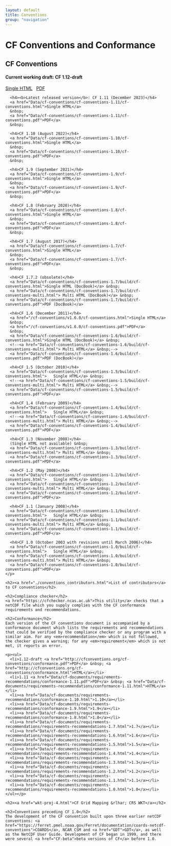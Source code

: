 ```yaml
---
layout: default
title: Conventions
group: "navigation"
---
```


<h1>CF Conventions and Conformance</h1>

<div class="row">
  <div class="col-md-6">
    <h2>CF Conventions</h2>
    <p>
      <h4><b>Current working draft</b>: CF 1.12-draft</h4>
      <a href="/cf-conventions/cf-conventions.html">Single HTML</a>
      &nbsp;
      <a href="/cf-conventions/cf-conventions.pdf">PDF</a>
      &nbsp;
        
      <h4><b>Latest released version</b>: CF 1.11 (December 2023)</h4>
      <a href="Data/cf-conventions/cf-conventions-1.11/cf-conventions.html">Single HTML</a>
      &nbsp;
      <a href="Data/cf-conventions/cf-conventions-1.11/cf-conventions.pdf">PDF</a>
      &nbsp;

      <h4>CF 1.10 (August 2022)</h4>
      <a href="Data/cf-conventions/cf-conventions-1.10/cf-conventions.html">Single HTML</a>
      &nbsp;
      <a href="Data/cf-conventions/cf-conventions-1.10/cf-conventions.pdf">PDF</a>
      &nbsp;

      <h4>CF 1.9 (September 2021)</h4>
      <a href="Data/cf-conventions/cf-conventions-1.9/cf-conventions.html">Single HTML</a>
      &nbsp;
      <a href="Data/cf-conventions/cf-conventions-1.9/cf-conventions.pdf">PDF</a>
      &nbsp;

      <h4>CF 1.8 (February 2020)</h4>
      <a href="Data/cf-conventions/cf-conventions-1.8/cf-conventions.html">Single HTML</a>
      &nbsp;
      <a href="Data/cf-conventions/cf-conventions-1.8/cf-conventions.pdf">PDF</a>
      &nbsp;

      <h4>CF 1.7 (August 2017)</h4>
      <a href="Data/cf-conventions/cf-conventions-1.7/cf-conventions.html">Single HTML</a>
      &nbsp;
      <a href="Data/cf-conventions/cf-conventions-1.7/cf-conventions.pdf">PDF</a>
      &nbsp;

      <h4>CF 1.7.2 (obsolete)</h4>
      <a href="Data/cf-conventions/cf-conventions-1.7/build/cf-conventions.html">Single HTML (DocBook)</a> &nbsp;
      <a href="Data/cf-conventions/cf-conventions-1.7/build/cf-conventions-multi.html"> Multi HTML (DocBook)</a> &nbsp;
      <a href="Data/cf-conventions/cf-conventions-1.7/build/cf-conventions.pdf">PDF (DocBook)</a>
      
      <h4>CF 1.6 (December 2011)</h4>
      <a href="/cf-conventions/v1.6.0/cf-conventions.html">Single HTML</a>
      &nbsp;
      <a href="/cf-conventions/v1.6.0/cf-conventions.pdf">PDF</a>
      &nbsp;
      <a href="Data/cf-conventions/cf-conventions-1.6/build/cf-conventions.html">Single HTML (DocBook)</a> &nbsp;
      <!--<a href="Data/cf-conventions/cf-conventions-1.6/build/cf-conventions-multi.html"> Multi HTML</a> &nbsp;-->
      <a href="Data/cf-conventions/cf-conventions-1.6/build/cf-conventions.pdf">PDF (DocBook)</a>
      
      <h4>CF 1.5 (October 2010)</h4>
      <a href="Data/cf-conventions/cf-conventions-1.5/build/cf-conventions.html">   Single HTML</a> &nbsp;
      <!--<a href="Data/cf-conventions/cf-conventions-1.5/build/cf-conventions-multi.html"> Multi HTML</a> &nbsp;-->
      <a href="Data/cf-conventions/cf-conventions-1.5/build/cf-conventions.pdf">PDF</a>
      
      <h4>CF 1.4 (February 2009)</h4>
      <a href="Data/cf-conventions/cf-conventions-1.4/build/cf-conventions.html">   Single HTML</a> &nbsp;
      <!--<a href="Data/cf-conventions/cf-conventions-1.4/build/cf-conventions-multi.html"> Multi HTML</a> &nbsp;-->
      <a href="Data/cf-conventions/cf-conventions-1.4/build/cf-conventions.pdf">PDF</a>
      
      <h4>CF 1.3 (November 2008)</h4>
      (Single HTML not available) &nbsp;
      <a href="Data/cf-conventions/cf-conventions-1.3/build/cf-conventions-multi.html"> Multi HTML</a> &nbsp;
      <a href="Data/cf-conventions/cf-conventions-1.3/build/cf-conventions.pdf">PDF</a>
      
      <h4>CF 1.2 (May 2008)</h4>
      <a href="Data/cf-conventions/cf-conventions-1.2/build/cf-conventions.html">   Single HTML</a> &nbsp;
      <a href="Data/cf-conventions/cf-conventions-1.2/build/cf-conventions-multi.html"> Multi HTML</a> &nbsp;
      <a href="Data/cf-conventions/cf-conventions-1.2/build/cf-conventions.pdf">PDF</a>
      
      <h4>CF 1.1 (January 2008)</h4>
      <a href="Data/cf-conventions/cf-conventions-1.1/build/cf-conventions.html">   Single HTML</a> &nbsp;
      <a href="Data/cf-conventions/cf-conventions-1.1/build/cf-conventions-multi.html"> Multi HTML</a> &nbsp;
      <a href="Data/cf-conventions/cf-conventions-1.1/build/cf-conventions.pdf">PDF</a>
      
      <h4>CF 1.0 (October 2003 with revisions until March 2006)</h4>
      <a href="Data/cf-conventions/cf-conventions-1.0/build/cf-conventions.html">   Single HTML</a> &nbsp;
      <a href="Data/cf-conventions/cf-conventions-1.0/build/cf-conventions-multi.html"> Multi HTML</a> &nbsp;
      <a href="Data/cf-conventions/cf-conventions-1.0/build/cf-conventions.pdf">PDF</a>
    </p>
  </div>

  <div class="col-md-6">

    <h2><a href="./conventions_contributors.html">List of contributors</a> to CF conventions</h2>

    <h2>Compliance checker</h2>
    <a href="https://cfchecker.ncas.ac.uk">This utility</a> checks that a netCDF file which you supply complies with the CF conformance requirements and recommendations.

    <h2>Conformance</h2>
    Each version of the CF conventions document is accompanied by a conformance document which lists the requirements and recommendations that could be verified by the compliance checker or any program with a similar aim. For any <em>recommendation</em> which is not followed, the checker gives a warning; for any <em>requirement</em> which is not met, it reports an error.

    <p><ul>
      <li>1.12-draft <a href="http://cfconventions.org/cf-conventions/conformance.pdf">PDF</a> &nbsp; <a href="http://cfconventions.org/cf-conventions/conformance.html">HTML</a></li>
      <li>1.11 <a href="Data/cf-documents/requirements-recommendations/conformance-1.11.pdf">PDF</a> &nbsp; <a href="Data/cf-documents/requirements-recommendations/conformance-1.11.html">HTML</a></li>
      <li><a href="Data/cf-documents/requirements-recommendations/conformance-1.10.html">1.10</a></li>
      <li><a href="Data/cf-documents/requirements-recommendations/conformance-1.9.html">1.9</a></li>
      <li><a href="Data/cf-documents/requirements-recommendations/conformance-1.8.html">1.8</a></li>
      <li><a href="Data/cf-documents/requirements-recommendations/requirements-recommendations-1.7.html">1.7</a></li>
      <li><a href="Data/cf-documents/requirements-recommendations/requirements-recommendations-1.6.html">1.6</a></li>
      <li><a href="Data/cf-documents/requirements-recommendations/requirements-recommendations-1.5.html">1.5</a></li>
      <li><a href="Data/cf-documents/requirements-recommendations/requirements-recommendations-1.4.html">1.4</a></li>
      <li><a href="Data/cf-documents/requirements-recommendations/requirements-recommendations-1.3.html">1.3</a></li>
      <li><a href="Data/cf-documents/requirements-recommendations/requirements-recommendations-1.2.html">1.2</a></li>
      <li><a href="Data/cf-documents/requirements-recommendations/requirements-recommendations-1.1.html">1.1</a></li>
      <li><a href="Data/cf-documents/requirements-recommendations/requirements-recommendations-1.0.html">1.0</a></li>
    </ul></p>

    <h2><a href="wkt-proj-4.html">CF Grid Mapping &rlhar; CRS WKT</a></h2>

    <h2>Conventions preceding CF 1.0</h2>
    The development of the CF convention built upon three earlier netCDF conventions: <a href="https://ferret.pmel.noaa.gov/Ferret/documentation/coards-netcdf-conventions">COARDS</a>, NCAR CSM and <a href="GDT">GDT</a>, as well as the NetCDF User Guide. Development of CF began in 1999, and there were several <a href="CF-beta">beta versions of CF</a> before 1.0.

  </div>

</div>
